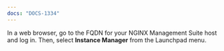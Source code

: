 ```yaml
---
docs: "DOCS-1334"
---
```


In a web browser, go to the FQDN for your NGINX Management Suite host and log in. Then, select **Instance Manager** from the Launchpad menu.
